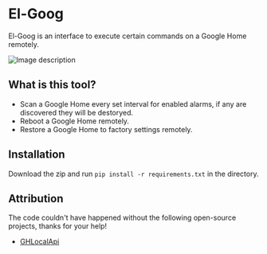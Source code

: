 El-Goog
==========

El-Goog is an interface to execute certain commands on a Google Home remotely.

![Image description](https://cdn.discordapp.com/attachments/519568224745160705/547272624980623371/555793484732a0c35682fd5612b9239f.png)

## What is this tool?

 * Scan a Google Home every set interval for enabled alarms, if any are discovered they will be destoryed.
 * Reboot a Google Home remotely.
 * Restore a Google Home to factory settings remotely.

## Installation

Download the zip and run ```pip install -r requirements.txt``` in the directory.

## Attribution

The code couldn't have happened without the following open-source projects, thanks for your help!

 * [GHLocalApi](https://rithvikvibhu.github.io/GHLocalApi/)
